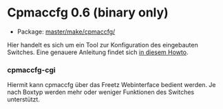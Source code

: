 # Cpmaccfg 0.6 (binary only)
 - Package: [master/make/cpmaccfg/](https://github.com/Freetz-NG/freetz-ng/tree/master/make/cpmaccfg/)

Hier handelt es sich um ein Tool zur Konfiguration des eingebauten
Switches. Eine genauere Anleitung findet sich [in diesem
Howto](../help/howtos/security/switch_config.html).

### cpmaccfg-cgi

Hiermit kann cpmaccfg über das Freetz Webinterface bedient werden. Je
nach Boxtyp werden mehr oder weniger Funktionen des Switches
unterstützt.

